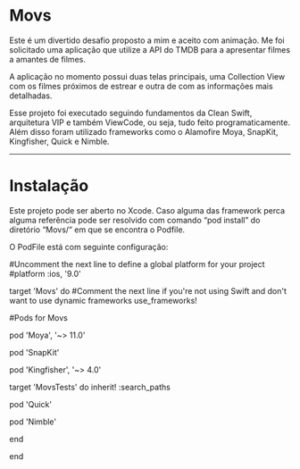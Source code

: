 # Movs


Este é um divertido desafio proposto a mim e aceito com animação. Me foi solicitado uma aplicação que utilize a API do TMDB para a apresentar filmes a amantes de filmes.

A aplicação no momento possui duas telas principais, uma Collection View com os filmes próximos de estrear e outra de com as informações mais detalhadas.

Esse projeto foi executado seguindo fundamentos da Clean Swift, arquitetura VIP e também ViewCode, ou seja, tudo feito programaticamente. Além disso foram utilizado frameworks como o Alamofire Moya, SnapKit, Kingfisher, Quick  e Nimble.

---
# Instalação


Este projeto pode ser aberto no Xcode. Caso alguma das framework perca alguma referência pode ser resolvido com comando “pod install” do diretório “Movs/“ em que se encontra o Podfile.

O PodFile está com seguinte configuração:


#Uncomment the next line to define a global platform for your project
#platform :ios, '9.0'

target 'Movs' do
  #Comment the next line if you're not using Swift and don't want to use dynamic frameworks
  use_frameworks!

  #Pods for Movs
  
pod 'Moya', '~> 11.0'
  
pod 'SnapKit'
  
pod 'Kingfisher', '~> 4.0'

target 'MovsTests' do
 inherit! :search_paths
    
 pod 'Quick'

 pod 'Nimble'
    
 end
  
 end
